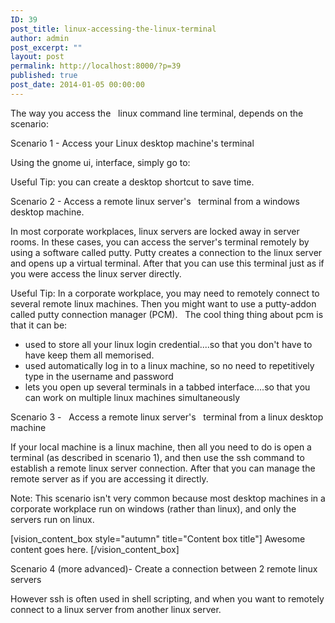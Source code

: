 ```yaml
---
ID: 39
post_title: linux-accessing-the-linux-terminal
author: admin
post_excerpt: ""
layout: post
permalink: http://localhost:8000/?p=39
published: true
post_date: 2014-01-05 00:00:00
---
```

The way you access the   linux command line terminal, depends on the scenario:

Scenario 1 - Access your Linux desktop machine's terminal

Using the gnome ui, interface, simply go to:

Useful Tip: you can create a desktop shortcut to save time.

Scenario 2 - Access a remote linux server's   terminal from a windows desktop machine.

In most corporate workplaces, linux servers are locked away in server rooms. In these cases, you can access the server's terminal remotely by using a software called putty. Putty creates a connection to the linux server and opens up a virtual terminal. After that you can use this terminal just as if you were access the linux server directly.

Useful Tip: In a corporate workplace, you may need to remotely connect to several remote linux machines. Then you might want to use a putty-addon called putty connection manager (PCM).   The cool thing thing about pcm is that it can be:

*   used to store all your linux login credential....so that you don't have to have keep them all memorised.
*   used automatically log in to a linux machine, so no need to repetitively type in the username and password
*   lets you open up several terminals in a tabbed interface....so that you can work on multiple linux machines simultaneously

Scenario 3 -   Access a remote linux server's   terminal from a linux desktop machine

If your local machine is a linux machine, then all you need to do is open a terminal (as described in scenario 1), and then use the ssh command to establish a remote linux server connection. After that you can manage the remote server as if you are accessing it directly.

Note: This scenario isn't very common because most desktop machines in a corporate workplace run on windows (rather than linux), and only the servers run on linux.

[vision_content_box style="autumn" title="Content box title"] Awesome content goes here. [/vision_content_box]

Scenario 4 (more advanced)- Create a connection between 2 remote linux servers

However ssh is often used in shell scripting, and when you want to remotely connect to a linux server from another linux server.